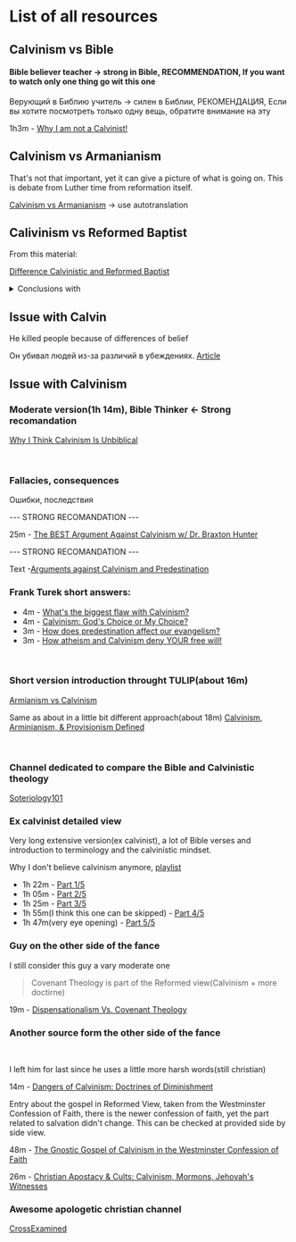 
# List of all resources


## Calvinism vs Bible

#### Bible believer teacher -> strong in Bible, RECOMMENDATION, If you want to watch only one thing go wit this one
Верующий в Библию учитель -> силен в Библии, РЕКОМЕНДАЦИЯ, Если вы хотите посмотреть только одну вещь, обратите внимание на эту

1h3m - [Why I am not a Calvinist!](https://www.youtube.com/watch?v=q1mKtq1BBDA)

## Calvinism vs Armanianism

That's not that important, yet it can give a picture of what is going on. This is debate from Luther time from reformation itself.

[Calvinism vs Armanianism](https://www.youtube.com/watch?v=_Q4Z66lF2CA) -> use autotranslation

## Calivinism vs Reformed Baptist

From this material:

[Difference Calvinistic and Reformed Baptist](https://www.youtube.com/watch?v=GFss0HajBZQ)


<details>

<summary>Conclusions with</summary>

<br>

Calvinism holds to (Bible +) [TULIP](https://www.learnreligions.com/five-point-calvinism-700356) <- link

Reformed holds to something more, seems like they might hold mostly to(Bible +): 

- [The 1689 baptist confession of faith](https://www.the1689confession.com/) 
- Or the older version: [Westminster Confession of Faith – 1646](https://www.freepresbyterian.org/wcf/)

Here is a fulls list of differences between the 2
[1689 vs 1646](https://www.proginosko.com/docs/wcf_lbcf.html)

Notes:

- Calvinism is something smaller(at least it seam to subscribe to less doctrine) than Reformed Baptists(Both confessions seem to contain full TULIP + more) 


</details>

## Issue with Calvin

He killed people because of differences of belief 

Он убивал людей из-за различий в убеждениях.
[Article](https://www.reenactingtheway.com/blog/john-calvin-had-people-killed-and-bad-bible-interpretation-justified-it)

## Issue with Calvinism

### Moderate version(1h 14m), Bible Thinker <- Strong recomandation

[Why I Think Calvinism Is Unbiblical](https://www.youtube.com/watch?v=2i8AzjxwhSU)

<br>

### Fallacies, consequences
Ошибки, последствия

--- STRONG RECOMANDATION ---

25m - [The BEST Argument Against Calvinism w/ Dr. Braxton Hunter](https://www.youtube.com/watch?v=JJWIWv69D_0)

--- STRONG RECOMANDATION ---

Text -[Arguments against Calvinism and Predestination](https://people.cs.ksu.edu/~bbp9857/calvinism.html)


### Frank Turek short answers:

- 4m - [What's the biggest flaw with Calvinism?](https://www.youtube.com/watch?v=DTJFWbPEfQU)
- 4m - [Calvinism: God's Choice or My Choice?](https://www.youtube.com/watch?v=Y9vC1nHHNbM)
- 3m - [How does predestination affect our evangelism?](https://www.youtube.com/watch?v=KYqZGk4ts0o)
- 3m - [How atheism and Calvinism deny YOUR free will!](https://www.youtube.com/watch?v=A1i_6E3STUI)


<br>

### Short version introduction throught TULIP(about 16m)

[Armianism vs Calvinism](https://www.youtube.com/watch?v=CwTUwNUB9_M)

Same as about in a little bit different approach(about 18m)
[Calvinism, Arminianism, & Provisionism Defined](https://www.youtube.com/watch?v=prfSlHNBRsk)

<br>

### Channel dedicated to compare the Bible and Calvinistic theology

[Soteriology101](https://www.youtube.com/@Soteriology101)


### Ex calvinist detailed view
Very long extensive version(ex calvinist), a lot of Bible verses and introduction to terminology and the calvinistic mindset.

Why I don't believe calvinism anymore, [playlist](https://www.youtube.com/watch?v=4KkIM_ZX1P8&list=PL_zUR_mg7hKUsw6OB0fJtNM0aeQ6ycefX)

- 1h 22m - [Part 1/5](https://www.youtube.com/watch?v=4KkIM_ZX1P8)
- 1h 05m - [Part 2/5](https://www.youtube.com/watch?v=WMZhcj62E0Y) 
- 1h 25m - [Part 3/5](https://www.youtube.com/watch?v=8Qc-qQ4OpuI)
- 1h 55m(I think this one can be skipped) - [Part 4/5](https://www.youtube.com/watch?v=ljA9TamKhZA)
- 1h 47m(very eye opening) - [Part 5/5](https://www.youtube.com/watch?v=O5J_8-g7YZs) 


### Guy on the other side of the fance

I still consider this guy a vary moderate one

> Covenant Theology is part of the Reformed view(Calvinism + more doctirne)

19m - [Dispensationalism Vs. Covenant Theology](https://www.youtube.com/watch?v=Q5E1FA5kCFk)


### Another source form the other side of the fance


<br>

I left him for last since he uses a little more harsh words(still christian)

14m - [Dangers of Calvinism: Doctrines of Diminishment](https://www.youtube.com/watch?v=KCbOFiEOAGE)

Entry about the gospel in Reformed View, taken from the Westminster Confession of Faith, there is the newer confession of faith, yet the part related to salvation didn't change.
This can be checked at provided side by side view.

48m - [The Gnostic Gospel of Calvinism in the Westminster Confession of Faith](https://www.youtube.com/watch?v=hwm35T5jLJU)

26m - [Christian Apostacy & Cults: Calvinism, Mormons, Jehovah's Witnesses](https://www.youtube.com/watch?v=bm1UAoDohf0)

### Awesome apologetic christian channel

[CrossExamined](https://www.youtube.com/@CrossExamined)